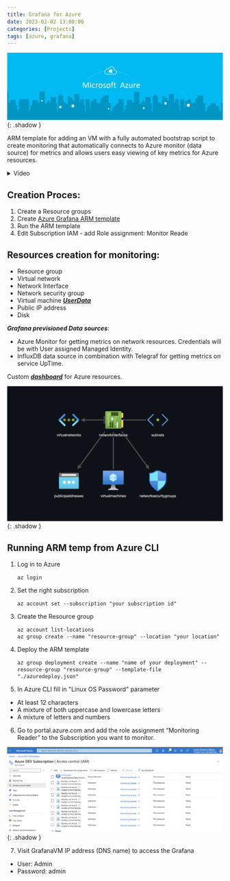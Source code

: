 ```yaml
---
title: Grafana for Azure
date: 2023-02-02 13:00:00
categories: [Projects]
tags: [azure, grafana]
---
```

<script defer data-domain="senad-d.github.io" src="https://plus.seki.ink/js/script.js"></script>
![](https://github.com/senad-d/senad-d.github.io/blob/main/_media/images/azure-banner.png?raw=true){: .shadow }

ARM template for adding an VM with a fully automated bootstrap script to create monitoring that automatically connects to Azure monitor (data source) for metrics and allows users easy viewing of key metrics for Azure resources.

<details><summary> Video </summary>

<div style="max-width: 100%; max-height: auto;">
  <video controls style="width: 100%; height: auto;">
    <source src="https://github.com/senad-d/senad-d.github.io/raw/main/_media/video/azure_arm_monitoring.mp4" type="video/mp4">
    Your browser does not support the video tag.
  </video>
</div>

</details>

## Creation Proces:
1. Create a Resource groups
2. Create [Azure Grafana ARM template](https://senad-d.github.io/posts/projects-grafana-azure-arm/)
3. Run the ARM template
4. Edit Subscription IAM
		- add Role assignment: Monitor Reade

## Resources creation for monitoring:
- Resource group
- Virtual network
- Network Interface
- Network security group
- Virtual machine [***UserData***](https://senad-d.github.io/posts/projects-grafana-azure-boot/)
- Public IP address
- Disk

***Grafana previsioned Data sources***: 
- Azure Monitor for getting metrics on network resources. Credentials will be with User assigned Managed Identity.
- InfluxDB data source in combination with Telegraf for getting metrics on service UpTime.
 
Custom [***dashboard***](https://senad-d.github.io/posts/projects-grafana-azure-dash/) for Azure resources.

![](https://github.com/senad-d/senad-d.github.io/blob/main/_media/images/grafana_azure_env.jpg?raw=true){: .shadow }

## Running ARM temp from Azure CLI

1. Log in to Azure

   ```shell
   az login
   ```

2. Set the right subscription

   ```shell
   az account set --subscription "your subscription id"
   ```

3. Create the Resource group

   ```shell
   az account list-locations
   az group create --name "resource-group" --location "your location"
   ```

4. Deploy the ARM template

   ```shell
   az group deployment create --name "name of your deployment" --resource-group "resource-group" --template-file "./azuredeploy.json"
   ```

5. In Azure CLI fill in "Linux OS Password" parameter

-   At least 12 characters
-   A mixture of both uppercase and lowercase letters
-   A mixture of letters and numbers

6. Go to portal.azure.com and add the role assignment “Monitoring Reader” to the Subscription you want to monitor.

![](https://github.com/senad-d/senad-d.github.io/blob/main/_media/images/Azure_IAM_Access_control.jpg?raw=true){: .shadow }

7. Visit GrafanaVM IP address (DNS name) to access the Grafana
  
- User: Admin
-   Password: admin